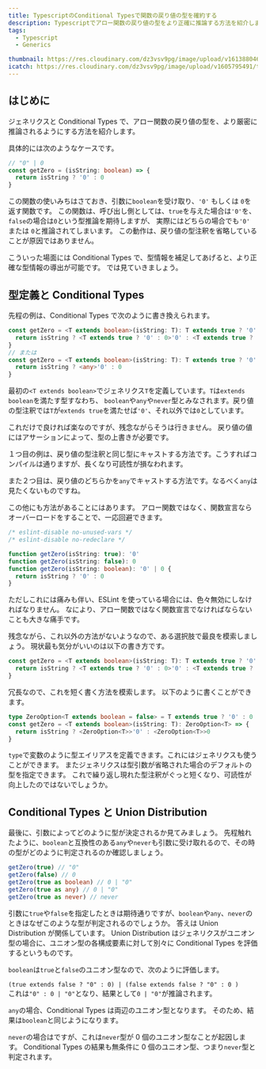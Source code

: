 ```yaml
---
title: TypescriptのConditional Typesで関数の戻り値の型を確約する
description: Typescriptでアロー関数の戻り値の型をより正確に推論する方法を紹介します。ジェネリクスやConditional Types、Union Distributionについて解説します。
tags:
  - Typescript
  - Generics

thumbnail: https://res.cloudinary.com/dz3vsv9pg/image/upload/v1613880465/typescript-conditional-types/thumbnail.png
icatch: https://res.cloudinary.com/dz3vsv9pg/image/upload/v1605795491/typescript-conditional-types/icatch.png
---
```


## はじめに

ジェネリクスと Conditional Types で、アロー関数の戻り値の型を、より厳密に推論されるようにする方法を紹介します。

具体的には次のようなケースです。

```ts
// "0" | 0
const getZero = (isString: boolean) => {
  return isString ? '0' : 0
}
```

この関数の使いみちはさておき、引数に`boolean`を受け取り、`'0'` もしくは `0`を返す関数です。
この関数は、呼び出し側としては、`true`を与えた場合は`'0'`を、`false`の場合は`0`という型推論を期待しますが、
実際にはどちらの場合でも`'0'` または `0`と推論されてしまいます。
この動作は、戻り値の型注釈を省略していることが原因ではありません。

こういった場面には Conditional Types で、型情報を補足してあげると、より正確な型情報の導出が可能です。
では見ていきましょう。

## 型定義と Conditional Types

先程の例は、Conditional Types で次のように書き換えられます。

```ts
const getZero = <T extends boolean>(isString: T): T extends true ? '0' : 0 => {
  return isString ? <T extends true ? '0' : 0>'0' : <T extends true ? '0' : 0>0
}
// または
const getZero = <T extends boolean>(isString: T): T extends true ? '0' : 0 => {
  return isString ? <any>'0' : 0
}
```

最初の`<T extends boolean>`でジェネリクス`T`を定義しています。`T`は`extends boolean`を満たす型すなわち、
`boolean`や`any`や`never`型とみなされます。戻り値の型注釈では`T`が`extends true`を満たせば`'0'`、それ以外では`0`としています。

これだけで良ければ楽なのですが、残念ながらそうは行きません。
戻り値の値にはアサーションによって、型の上書きが必要です。

１つ目の例は、戻り値の型注釈と同じ型にキャストする方法です。こうすればコンパイルは通りますが、長くなり可読性が損なわれます。

また２つ目は、戻り値のどちらかを`any`でキャストする方法です。なるべく`any`は見たくないものですね。

この他にも方法があることにはあります。
アロー関数ではなく、関数宣言ならオーバーロードをすることで、一応回避できます。

```ts
/* eslint-disable no-unused-vars */
/* eslint-disable no-redeclare */

function getZero(isString: true): '0'
function getZero(isString: false): 0
function getZero(isString: boolean): '0' | 0 {
  return isString ? '0' : 0
}
```

ただしこれには痛みも伴い、ESLint を使っている場合には、色々無効にしなければなりません。
なにより、アロー関数ではなく関数宣言でなければならないことも大きな痛手です。

残念ながら、これ以外の方法がないようなので、ある選択肢で最良を模索しましょう。
現状最も気分がいいのは以下の書き方です。

```ts
const getZero = <T extends boolean>(isString: T): T extends true ? '0' : 0 => {
  return isString ? <T extends true ? '0' : 0>'0' : <T extends true ? '0' : 0>0
}
```

冗長なので、これを短く書く方法を模索します。
以下のように書くことができます。

```ts
type ZeroOption<T extends boolean = false> = T extends true ? '0' : 0
const getZero = <T extends boolean>(isString: T): ZeroOption<T> => {
  return isString ? <ZeroOption<T>>'0' : <ZeroOption<T>>0
}
```

`type`で変数のように型エイリアスを定義できます。これにはジェネリクスも使うことができます。
またジェネリクスは型引数が省略された場合のデフォルトの型を指定できます。
これで繰り返し現れた型注釈がぐっと短くなり、可読性が向上したのではないでしょうか。

## Conditional Types と Union Distribution

最後に、引数によってどのように型が決定されるか見てみましょう。
先程触れたように、`boolean`と互換性のある`any`や`never`も引数に受け取れるので、その時の型がどのように判定されるのか確認しましょう。

```ts
getZero(true) // "0"
getZero(false) // 0
getZero(true as boolean) // 0 | "0"
getZero(true as any) // 0 | "0"
getZero(true as never) // never
```

引数に`true`や`false`を指定したときは期待通りですが、`boolean`や`any`、`never`のときはなぜこのような型が判定されるのでしょうか。
答えは Union Distribution が関係しています。
Union Distribution はジェネリクスがユニオン型の場合に、ユニオン型の各構成要素に対して別々に Conditional Types を評価するというものです。

`boolean`は`true`と`false`のユニオン型なので、次のように評価します。

`(true extends false ? "0" : 0) | (false extends false ? "0" : 0 )`  
これは`"0" : 0 | "0"`となり、結果として`0 | "0"`が推論されます。

`any`の場合、Conditional Types は両辺のユニオン型となります。 そのため、結果は`boolean`と同じようになります。

`never`の場合はですが、これは`never`型が 0 個のユニオン型なことが起因します。
Conditional Types の結果も無条件に 0 個のユニオン型、つまり`never`型と判定されます。
